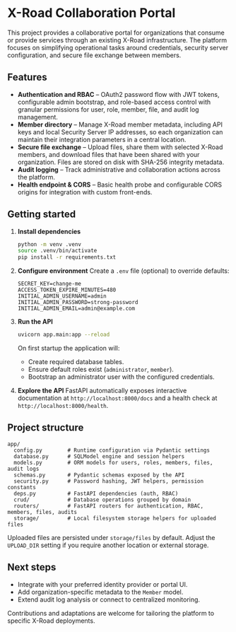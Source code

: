 # X-Road Collaboration Portal

This project provides a collaborative portal for organizations that consume or provide services through an existing X-Road infrastructure. The platform focuses on simplifying operational tasks around credentials, security server configuration, and secure file exchange between members.

## Features

- **Authentication and RBAC** – OAuth2 password flow with JWT tokens, configurable admin bootstrap, and role-based access control with granular permissions for user, role, member, file, and audit log management.
- **Member directory** – Manage X-Road member metadata, including API keys and local Security Server IP addresses, so each organization can maintain their integration parameters in a central location.
- **Secure file exchange** – Upload files, share them with selected X-Road members, and download files that have been shared with your organization. Files are stored on disk with SHA-256 integrity metadata.
- **Audit logging** – Track administrative and collaboration actions across the platform.
- **Health endpoint & CORS** – Basic health probe and configurable CORS origins for integration with custom front-ends.

## Getting started

1. **Install dependencies**
   ```bash
   python -m venv .venv
   source .venv/bin/activate
   pip install -r requirements.txt
   ```

2. **Configure environment**
   Create a `.env` file (optional) to override defaults:
   ```env
   SECRET_KEY=change-me
   ACCESS_TOKEN_EXPIRE_MINUTES=480
   INITIAL_ADMIN_USERNAME=admin
   INITIAL_ADMIN_PASSWORD=strong-password
   INITIAL_ADMIN_EMAIL=admin@example.com
   ```

3. **Run the API**
   ```bash
   uvicorn app.main:app --reload
   ```

   On first startup the application will:
   - Create required database tables.
   - Ensure default roles exist (`administrator`, `member`).
   - Bootstrap an administrator user with the configured credentials.

4. **Explore the API**
   FastAPI automatically exposes interactive documentation at `http://localhost:8000/docs` and a health check at `http://localhost:8000/health`.

## Project structure

```
app/
  config.py        # Runtime configuration via Pydantic settings
  database.py      # SQLModel engine and session helpers
  models.py        # ORM models for users, roles, members, files, audit logs
  schemas.py       # Pydantic schemas exposed by the API
  security.py      # Password hashing, JWT helpers, permission constants
  deps.py          # FastAPI dependencies (auth, RBAC)
  crud/            # Database operations grouped by domain
  routers/         # FastAPI routers for authentication, RBAC, members, files, audits
  storage/         # Local filesystem storage helpers for uploaded files
```

Uploaded files are persisted under `storage/files` by default. Adjust the `UPLOAD_DIR` setting if you require another location or external storage.

## Next steps

- Integrate with your preferred identity provider or portal UI.
- Add organization-specific metadata to the `Member` model.
- Extend audit log analysis or connect to centralized monitoring.

Contributions and adaptations are welcome for tailoring the platform to specific X-Road deployments.
